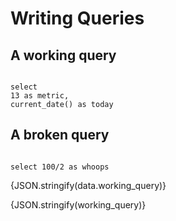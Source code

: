 # Writing Queries

## A working query

```working_query

select
13 as metric,
current_date() as today

```

## A broken query

```broken_query

select 100/2 as whoops

```

{JSON.stringify(data.working_query)}

{JSON.stringify(working_query)}
